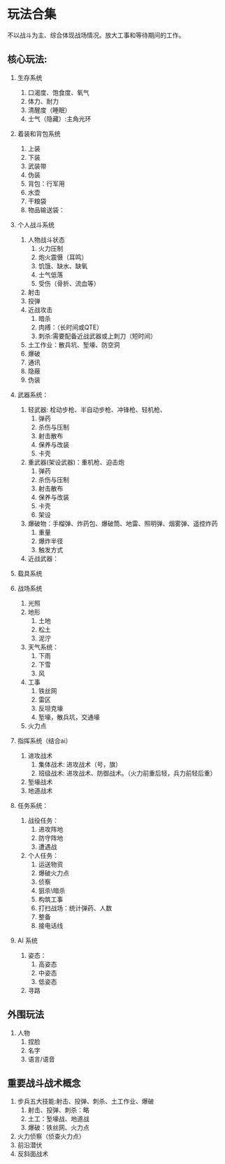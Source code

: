 # 玩法合集

不以战斗为主、综合体现战场情况。放大工事和等待期间的工作。

## 核心玩法:
1. 生存系统
    1. 口渴度、饱食度、氧气
    2. 体力、耐力
    3. 清醒度（睡眠）
    4. 士气（隐藏）:主角光环
2. 着装和背包系统
    1. 上装
    2. 下装
    3. 武装带
    4. 伪装
    5. 背包：行军用
    6. 水壶
    7. 干粮袋
    8. 物品输送袋：
3. 个人战斗系统
    1. 人物战斗状态
        1. 火力压制
        2. 炮火震慑（耳鸣）
        3. 饥饿、缺水、缺氧
        4. 士气低落
        5. 受伤（骨折、流血等）
    2. 射击
    3. 投弹
    4. 近战攻击
        1. 暗杀
        2. 肉搏：（长时间或QTE）
        3. 刺杀:需要配备近战武器或上刺刀（短时间）
    5. 土工作业：散兵坑、堑壕、防空洞
    6. 爆破
    7. 通讯
    8. 隐蔽
    9. 伪装
4. 武器系统：
    1. 轻武器: 栓动步枪、半自动步枪、冲锋枪、轻机枪、
        1. 弹药
        2. 杀伤与压制
        3. 射击散布
        4. 保养与改装
        5. 卡壳
    2. 重武器(架设武器)：重机枪、迫击炮
        1. 弹药
        2. 杀伤与压制
        3. 射击散布
        4. 保养与改装
        5. 卡壳
        6. 架设
    3. 爆破物：手榴弹、炸药包、爆破筒、地雷、照明弹、烟雾弹、遥控炸药
        1. 重量
        2. 爆炸半径
        3. 触发方式
    4. 近战武器：

5. 载具系统

4. 战场系统
    1. 光照
    2. 地形
        1. 土地
        2. 松土
        3. 泥泞   
    3. 天气系统：
        1. 下雨
        2. 下雪
        3. 风
    3. 工事
        1. 铁丝网
        2. 雷区
        3. 反坦克壕
        4. 堑壕，散兵坑，交通壕
    4. 火力点

5. 指挥系统（结合ai）
    1. 进攻战术
        1. 集体战术: 进攻战术（号，旗）
        2. 班级战术: 进攻战术、防御战术。（火力前重后轻，兵力前轻后重）
    2. 堑壕战术
    3. 地道战术
6. 任务系统：
    1. 战役任务：
        1. 进攻阵地
        2. 防守阵地
        3. 遭遇战
    2. 个人任务：
        1. 运送物资
        2. 爆破火力点
        3. 侦察
        4. 狙杀\暗杀 
        5. 构筑工事
        6. 打扫战场：统计弹药、人数
        7. 整备
        8. 接电话线

7. AI 系统
    1. 姿态：
        1. 高姿态
        2. 中姿态
        3. 低姿态
    2. 寻路


## 外围玩法

1. 人物
    1. 捏脸
    2. 名字
    3. 语言/语音


## 重要战斗战术概念
1. 步兵五大技能:射击、投弹、刺杀、土工作业、爆破
    1. 射击、投弹、刺杀：略
    2. 土工：堑壕战、地道战
    3. 爆破：铁丝网、火力点
2. 火力侦察（侦查火力点）
3. 前沿潜伏
4. 反斜面战术